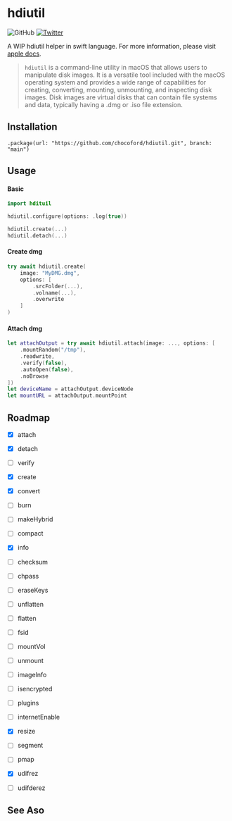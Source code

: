 # hdiutil
![GitHub](https://img.shields.io/github/license/chocoford/hdiutil) [![Twitter](https://img.shields.io/twitter/url/https/twitter.com/cloudposse.svg?style=social&label=Follow%20%40Chocoford)](https://twitter.com/dove_zachary)

A WIP hdiutil helper in swift language. For more information, please visit [apple docs](https://ss64.com/osx/hdiutil.html). 

> `hdiutil` is a command-line utility in macOS that allows users to manipulate disk images. It is a versatile tool included with the macOS operating system and provides a wide range of capabilities for creating, converting, mounting, unmounting, and inspecting disk images. Disk images are virtual disks that can contain file systems and data, typically having a .dmg or .iso file extension.

## Installation

```
.package(url: "https://github.com/chocoford/hdiutil.git", branch: "main")
```

## Usage

#### Basic

```swift
import hdituil

hdiutil.configure(options: .log(true))

hdiutil.create(...)
hdiutil.detach(...)
```



#### Create dmg

```swift
try await hdiutil.create(
    image: "MyDMG.dmg",
    options: [
        .srcFolder(...),
        .volname(...),
        .overwrite
    ]
)
```



#### Attach dmg

```swift
let attachOutput = try await hdiutil.attach(image: ..., options: [
    .mountRandom("/tmp"),
    .readwrite,
    .verify(false),
    .autoOpen(false),
    .noBrowse
])
let deviceName = attachOutput.deviceNode
let mountURL = attachOutput.mountPoint
```




## Roadmap

- [x] attach
- [x] detach
- [ ] verify
- [x] create
- [x] convert
- [ ] burn
- [ ] makeHybrid
- [ ] compact
- [x] info
- [ ] checksum
- [ ] chpass
- [ ] eraseKeys
- [ ] unflatten
- [ ] flatten
- [ ] fsid
- [ ] mountVol
- [ ] unmount
- [ ] imageInfo
- [ ] isencrypted
- [ ] plugins
- [ ] internetEnable
- [x] resize
- [ ] segment
- [ ] pmap
- [x] udifrez
- [ ] udifderez


## See Aso

